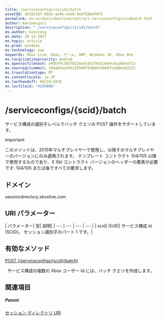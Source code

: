 ```yaml
---
title: /serviceconfigs/{scid}/batch
assetID: eb1b510f-d92e-ae9b-a3e6-0edf58b4f075
permalink: en-us/docs/xboxlive/rest/uri-serviceconfigsscidbatch.html
author: KevinAsgari
description: " /serviceconfigs/{scid}/batch"
ms.author: kevinasg
ms.date: 20-12-2017
ms.topic: article
ms.prod: windows
ms.technology: uwp
keywords: Xbox Live, Xbox, ゲーム, UWP, Windows 10, Xbox One
ms.localizationpriority: medium
ms.openlocfilehash: a48bf9c30370238adc83376a524e9c61abb4af13
ms.sourcegitcommit: 194ab5aa395226580753869c6b66fce88be83522
ms.translationtype: MT
ms.contentlocale: ja-JP
ms.lasthandoff: 09/24/2018
ms.locfileid: "4155006"
---
```

# <a name="serviceconfigsscidbatch"></a>/serviceconfigs/{scid}/batch
サービス構成の識別子レベルでバッチ クエリの POST 操作をサポートしています。

> [!IMPORTANT]
> このメソッドは、2015年マルチプレイヤーで使用し、以降そのマルチプレイヤーのバージョンにのみ適用されます。 テンプレート コントラクト 104/105 以降で使用するものであり、X Xbl コントラクト バージョンのヘッダーの要素が必要です: 104/105 または後ですべての要求します。

<a id="ID4ER"></a>


## <a name="domain"></a>ドメイン
sessiondirectory.xboxlive.com  
<a id="ID4EW"></a>


## <a name="uri-parameters"></a>URI パラメーター

| パラメーター| 型| 説明|
| --- | --- | --- | --- |
| scid| GUID| サービス構成 id (SCID)。 セッション識別子のパート 1 です。|

<a id="ID4ESB"></a>


## <a name="valid-methods"></a>有効なメソッド

[POST (/serviceconfigs/{scid}/batch)](uri-serviceconfigsscidbatchpost.md)

&nbsp;&nbsp;サービス構成の複数の Xbox ユーザー Id には、バッチ クエリを作成します。

<a id="ID4E3B"></a>


## <a name="see-also"></a>関連項目

<a id="ID4E5B"></a>


##### <a name="parent"></a>Parent

[セッション ディレクトリ URI](atoc-reference-sessiondirectory.md)
